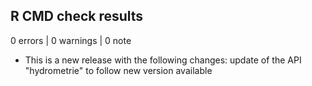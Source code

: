 ## R CMD check results

0 errors | 0 warnings | 0 note

* This is a new release with the following changes:
update of the API "hydrometrie" to follow new version available
